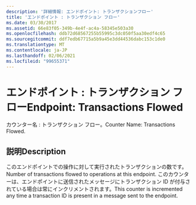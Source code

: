 ```yaml
---
description: '詳細情報: エンドポイント: トランザクションフロー'
title: 'エンドポイント : トランザクション フロー'
ms.date: 03/30/2017
ms.assetid: 66e83f05-349b-4e4f-ac4a-58345e503a30
ms.openlocfilehash: ddb72d68567255b55995c3dc050f5aa30edf4c65
ms.sourcegitcommit: ddf7edb67715a5b9a45e3dd44536dabc153c1de0
ms.translationtype: MT
ms.contentlocale: ja-JP
ms.lasthandoff: 02/06/2021
ms.locfileid: "99655371"
---
```

# <a name="endpoint-transactions-flowed"></a><span data-ttu-id="df20d-103">エンドポイント : トランザクション フロー</span><span class="sxs-lookup"><span data-stu-id="df20d-103">Endpoint: Transactions Flowed</span></span>

<span data-ttu-id="df20d-104">カウンター名 : トランザクション フロー。</span><span class="sxs-lookup"><span data-stu-id="df20d-104">Counter Name: Transactions Flowed.</span></span>  
  
## <a name="description"></a><span data-ttu-id="df20d-105">説明</span><span class="sxs-lookup"><span data-stu-id="df20d-105">Description</span></span>  

 <span data-ttu-id="df20d-106">このエンドポイントでの操作に対して実行されたトランザクションの数です。</span><span class="sxs-lookup"><span data-stu-id="df20d-106">Number of transactions flowed to operations at this endpoint.</span></span> <span data-ttu-id="df20d-107">このカウンターは、エンドポイントに送信されたメッセージにトランザクション ID が付与されている場合は常にインクリメントされます。</span><span class="sxs-lookup"><span data-stu-id="df20d-107">This counter is incremented any time a transaction ID is present in a message sent to the endpoint.</span></span>
